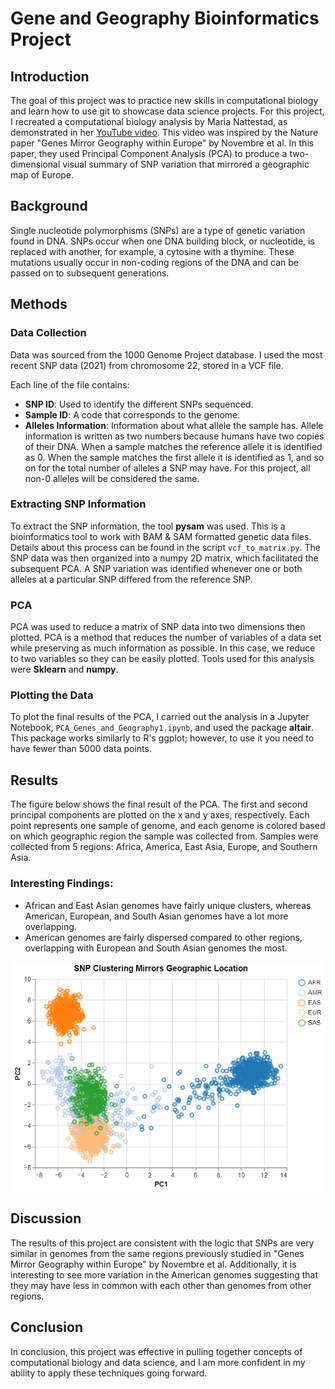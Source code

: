 # Gene and Geography Bioinformatics Project

## Introduction
The goal of this project was to practice new skills in computational biology and learn how to use git to showcase data science projects. For this project, I recreated a computational biology analysis by Maria Nattestad, as demonstrated in her [YouTube video](https://www.youtube.com/watch?v=-PCKK_nwFdA&feature=youtu.be). This video was inspired by the Nature paper "Genes Mirror Geography within Europe" by Novembre et al. In this paper, they used Principal Component Analysis (PCA) to produce a two-dimensional visual summary of SNP variation that mirrored a geographic map of Europe.

## Background
Single nucleotide polymorphisms (SNPs) are a type of genetic variation found in DNA. SNPs occur when one DNA building block, or nucleotide, is replaced with another, for example, a cytosine with a thymine. These mutations usually occur in non-coding regions of the DNA and can be passed on to subsequent generations.

## Methods

### Data Collection
Data was sourced from the 1000 Genome Project database. I used the most recent SNP data (2021) from chromosome 22, stored in a VCF file.

Each line of the file contains:
- **SNP ID**: Used to identify the different SNPs sequenced.
- **Sample ID**: A code that corresponds to the genome.
- **Alleles Information**: Information about what allele the sample has. Allele information is written as two numbers because humans have two copies of their DNA. When a sample matches the reference allele it is identified as 0. When the sample matches the first allele it is identified as 1, and so on for the total number of alleles a SNP may have. For this project, all non-0 alleles will be considered the same.

### Extracting SNP Information
To extract the SNP information, the tool **pysam** was used. This is a bioinformatics tool to work with BAM & SAM formatted genetic data files. Details about this process can be found in the script `vcf_to_matrix.py`. The SNP data was then organized into a numpy 2D matrix, which facilitated the subsequent PCA. A SNP variation was identified whenever one or both alleles at a particular SNP differed from the reference SNP.

### PCA
PCA was used to reduce a matrix of SNP data into two dimensions then plotted. PCA is a method that reduces the number of variables of a data set while preserving as much information as possible. In this case, we reduce to two variables so they can be easily plotted. Tools used for this analysis were **Sklearn** and **numpy**.

### Plotting the Data
To plot the final results of the PCA, I carried out the analysis in a Jupyter Notebook, `PCA_Genes_and_Geography1.ipynb`, and used the package **altair**. This package works similarly to R's ggplot; however, to use it you need to have fewer than 5000 data points.

## Results
The figure below shows the final result of the PCA. The first and second principal components are plotted on the x and y axes, respectively. Each point represents one sample of genome, and each genome is colored based on which geographic region the sample was collected from. Samples were collected from 5 regions: Africa, America, East Asia, Europe, and Southern Asia.

### Interesting Findings:
- African and East Asian genomes have fairly unique clusters, whereas American, European, and South Asian genomes have a lot more overlapping.
- American genomes are fairly dispersed compared to other regions, overlapping with European and South Asian genomes the most.

![](Finalfigure.png)

## Discussion
The results of this project are consistent with the logic that SNPs are very similar in genomes from the same regions previously studied in "Genes Mirror Geography within Europe" by Novembre et al. Additionally, it is interesting to see more variation in the American genomes suggesting that they may have less in common with each other than genomes from other regions.

## Conclusion
In conclusion, this project was effective in pulling together concepts of computational biology and data science, and I am more confident in my ability to apply these techniques going forward.
